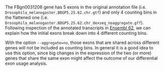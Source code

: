 The FBgn0031208 gene has 5 exons in the original annotation file (i.e. `Drosophila_melanogaster.BDGP5.25.62.chr.gtf`)
and only 4 counting bins in the flattened one (i.e. `Drosophila_melanogaster.BDGP5.25.62.chr_dexseq_noaggregate.gff`). 
Following inspection of the annotated transcripts in [Ensembl 62](http://apr2011.archive.ensembl.org/Drosophila_melanogaster/Gene/Summary?db=core;g=FBgn0031208;r=2L:6687-10326), we can explain how the initial exons break down into 4 different counting bins.

With the option `--aggregate=no`, those exons that are shared across different genes will not be included as counting bins. In general it is a good idea to use this option, since big changes in the expression of the two (or more) genes that share the same exon might affect the outcome of our differential exon usage analysis.